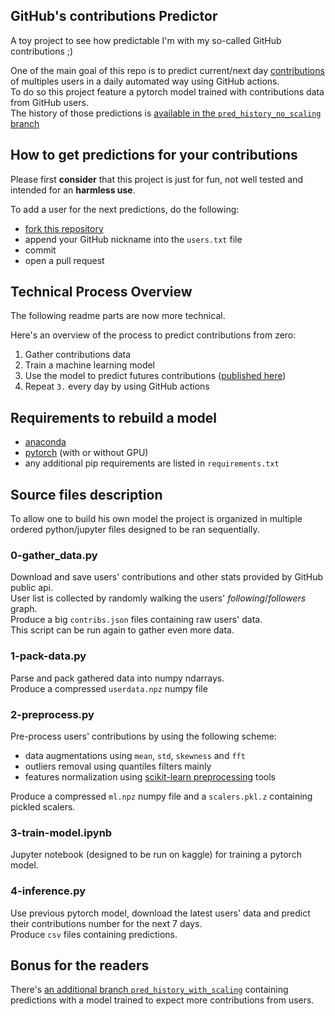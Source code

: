 GitHub's contributions Predictor
-----------------
A toy project to see how predictable I'm with my so-called GitHub contributions ;)

One of the main goal of this repo is to predict current/next day [contributions](https://docs.github.com/en/account-and-profile/setting-up-and-managing-your-github-profile/managing-contribution-settings-on-your-profile/why-are-my-contributions-not-showing-up-on-my-profile) of multiples users in a daily automated way using GitHub actions.  
To do so this project feature a pytorch model trained with contributions data from GitHub users.  
The history of those predictions is [available in the `pred_history_no_scaling` branch](https://github.com/maxisoft/github-contributions-predictor/tree/pred_history_no_scaling)

## How to get predictions for your contributions
Please first **consider** that this project is just for fun, not well tested and intended for an **harmless use**.

To add a user for the next predictions, do the following:
- [fork this repository](https://github.com/maxisoft/github-contributions-predictor/fork)
- append your GitHub nickname into the `users.txt` file
- commit
- open a pull request

## Technical Process Overview
The following readme parts are now more technical.   

Here's an overview of the process to predict contributions from zero:
1. Gather contributions data
2. Train a machine learning model
3. Use the model to predict futures contributions ([published here](https://github.com/maxisoft/github-contributions-predictor/tree/pred_history_no_scaling))
4. Repeat `3.` every day by using GitHub actions

## Requirements to rebuild a model
- [anaconda](https://www.anaconda.com/products/distribution)
- [pytorch](https://pytorch.org/get-started/locally/) (with or without GPU)
- any additional pip requirements are listed in `requirements.txt`


## Source files description
To allow one to build his own model the project is organized in multiple ordered python/jupyter files designed to be ran sequentially.

### 0-gather_data.py
Download and save users' contributions and other stats provided by GitHub public api.  
User list is collected by randomly walking the users' *following*/*followers* graph.  
Produce a big `contribs.json` files containing raw users' data.  
This script can be run again to gather even more data.

### 1-pack-data.py
Parse and pack gathered data into numpy ndarrays.  
Produce a compressed `userdata.npz` numpy file

### 2-preprocess.py
Pre-process users' contributions by using the following scheme:  
- data augmentations using `mean`, `std`, `skewness` and `fft`
- outliers removal using quantiles filters mainly
- features normalization using [scikit-learn preprocessing](https://scikit-learn.org/stable/modules/preprocessing.html) tools

Produce a compressed `ml.npz` numpy file and a `scalers.pkl.z` containing pickled scalers.

### 3-train-model.ipynb
Jupyter notebook (designed to be run on kaggle) for training a pytorch model.

### 4-inference.py
Use previous pytorch model, download the latest users' data and predict their contributions number for the next 7 days.  
Produce `csv` files containing predictions.


## Bonus for the readers
There's [an additional branch `pred_history_with_scaling`](https://github.com/maxisoft/github-contributions-predictor/tree/pred_history_with_scaling) containing predictions with a model trained to expect more contributions from users.
